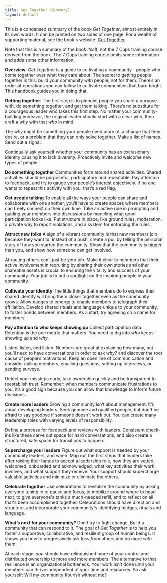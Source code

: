 ```yaml
---
title: Get Together (Summary)
layout: default
---
```

This is a condensed summary of the book *Get Together*, almost entirely in its own words. It can be printed on two sides of one page. For a wealth of supporting material, see the book's website: [Get Together](https://gettogetherbook.com)

Note that this is a summary of the *book itself*, not the 7 Cups training course derived from the book. The 7 Cups training course omits some information and adds some other information.

**Overview**: *Get Together* is a guide to cultivating a community—people who come together over what they care about. The secret to getting people together is this: build your community *with* people, not for them. There’s an order of operations you can follow to cultivate communities that burn bright. This handbook guides you in doing that.


**Getting together**: The first step is to pinpoint people you share a purpose with, do something together, and get them talking. There’s no substitute for a courageous leader who takes this first step. No matter your community-building endeavor, the original leader should start with a clear *who*, then craft a *why* with that *who* in mind.

The *why* might be something your people need more of, a change that they desire, or a problem that they can only solve together. Make a list of names. Send out a signal.

Continually ask yourself whether your community has an exclusionary identity causing it to lack diversity. Proactively invite and welcome new types of people.


**Do something together** Communities form around shared activities. Shared activities should be purposeful, participatory and repeatable. Pay attention to feedback, and try to gauge your people’s interest objectively. If no one wants to repeat this activity with you, that’s a red flag.


**Get people talking** To enable all the ways your people can share and collaborate with one another, you’ll have to create spaces where members can freely connect on their own time. Take an active role in prompting and guiding your members into discussions by modeling what good participation looks like. Put structure in place, like ground rules, moderation, a private way to report violations, and a system for enforcing the rules.


**Attract new folks** A sign of a vibrant community is that new members join because they want to. Instead of a push, create a pull by telling the personal story of how you started the community. Show that the community is bigger than you, and show how someone can get involved.

Attracting others can’t just be your job. Make it clear to members that their active involvement in recruiting by sharing their own stories and other shareable assets is crucial to ensuring the vitality and success of your community. Your job is to put a spotlight on the inspiring people in your community.


**Cultivate your identity** The little things that members do to express their shared identity will bring them closer together even as the community grows. Allow badges to emerge to enable members to telegraph their affiliation. Develop shared rituals and language unique to your community, to foster bonds between members. As a start, try agreeing on a name for members.


**Pay attention to who keeps showing up** Collect participation data. Retention is the one metric that matters. You need to dig into *who* keeps showing up and *why*.

Listen, listen, and listen. Numbers are great at explaining how many, but you’ll need to have conversations in order to ask *why?* and discover the root cause of people’s motivations. Keep an open line of communication and consider calling members, emailing questions, setting up interviews, or sending surveys.

Detect your missteps early, take ownership quickly and be transparent to reestablish trust. Remember: when members communicate frustrations to you, it’s a good sign because you can allow that knowledge to inform future decisions.


**Create more leaders** Growing a community isn’t about management. It’s about developing leaders. Seek genuine and qualified people, but don't be afraid to say goodbye if someone doesn't work out. You can create many leadership roles with varying levels of responsibility.

Define a process for feedback and reviews with leaders. Consistent check-ins like these carve out space for hard conversations, and also create a structured, safe space for transitions to happen.


**Supercharge your leaders** Figure out what support is needed by your community leaders, and when. Map out the first steps that leaders take after raising their hands to accept a leadership role, how they are vetted, welcomed, onboarded and acknowledged, what key activities their work involves, and what support they receive. Your support should supercharge valuable activities and minimize or eliminate the others.


**Celebrate together** Use celebrations to revitalize the community by asking everyone tuning in to pause and focus, to mobilize around where to head next, to give everyone's tanks a much-needed refill, and to reflect on all that's been accomplished together. Celebrations should have direction and structure, and incorporate your community's identifying badges, rituals and language.


**What’s next for your community?** Don’t try to fight change. Build a community that can respond to it. The goal of *Get Together* is to help you foster a supportive, collaborative, and resilient group of human beings. It shows you how to progressively ask less *from* others and do more *with* them.

At each stage, you should have relinquished more of your control and distributed ownership to more and more members. The alternative to that resilience is an organizational bottleneck. Your work isn’t done until your members can thrive independent of your time and resources. So ask yourself: Will my community flourish without me? 
